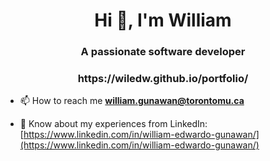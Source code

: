 <h1 align="center">Hi 👋, I'm William</h1>
<h3 align="center">A passionate software developer</h3>
<h3 align="center">https://wiledw.github.io/portfolio/</h3>

- 📫 How to reach me **william.gunawan@torontomu.ca**

- 📄 Know about my experiences from LinkedIn: [https://www.linkedin.com/in/william-edwardo-gunawan/](https://www.linkedin.com/in/william-edwardo-gunawan/)



